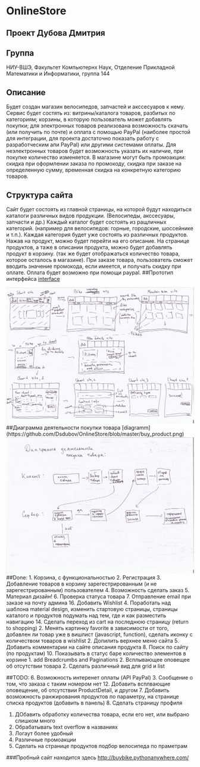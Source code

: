 # OnlineStore

## Проект Дубова Дмитрия
## Группа
НИУ-ВШЭ, Факультет Компьютернх Наук, Отделение Прикладной Математики и Информатики, группа 144
## Описание
Будет создан магазин велосипедов, запчастей и акссесуаров к нему. Сервис будет состять из: витрины/каталога товаров, разбитых по категориям; корзины, в которую пользователь может добавлять покупки; для электронных товаров реализована возможность скачать (или получить по почте) и оплата с помощью PayPal (наиболее простой для интеграции, для проекта достаточно показать работу с разработческим апи PayPal) или другими системами оплаты. Для неэлектронных товаров будет возможность указать их наличие, при покупке количество изменяется. В магазине могут быть промоакции: скидка при оформлении заказа по промокоду, скидка при заказе на определенную сумму, временная скидка на конкретную категорию товаров.
## Структура сайта
Сайт будет состоять из главной страницы, на которой будут находиться каталоги различных видов продукции. (Велосипеды, акссесуары, запчасти и др.)
Каждый каталог будет состоять из ращличных категорий. (например для велосипедов: горные, городские, шоссейнике и т.п.). Каждая категория будет уже состоять из различных продуктов. Нажав на продукт, можно будет перейти на его описание.
На странице продуктов, а таже в описании продукта, можно будет добавлять продукт в корзину. (так же будет отображаться количество товара, которое осталось в магазине).
При заказе товара, пользователь сможет вводить значение промокода, если имеется, и получать скидку при оплате. Оплата будет возможно при помощи paypal.
##Прототип интерфейса
[interface](https://github.com/Dsdubov/OnlineStore/blob/master/interface.png)

<img src="https://github.com/Dsdubov/OnlineStore/blob/master/interface.png" alt="Pull" />
##Диаграмма деятельности покупки товара
[diagramm](https://github.com/Dsdubov/OnlineStore/blob/master/buy_product.png)

<img src="https://github.com/Dsdubov/OnlineStore/blob/master/buy_product.png" alt="Pull" />
##Done:
1. Корзина, с функциональностью
2. Регистрация
3. Добавление товаров в корзину зарегестрированным (и не зарегестрированным) пользователем
4. Возможность сделать заказ
5. Материал дизайн!
6. Проверка статуса товара
7. Отправление email при заказе на почту админа
16. Добавить Wishlist
4. Поработать над шаблона material design, изменить стартовую страницы, страницы каталого и продуктов подумать над тем, где и как разместить навигацию
14. Сделать переход из cart на последнюю страницу (return to shopping)
2. Менять картинку favorite в зависимости от того, добавлен ли товар уже в вишлист (javascript, function), сделать иконку с количеством товаров в wishlist
2. Допилить верхнее меню сайта
5. Добавить комментарии на сайте описания продукта
8. Поиск по сайту (по продуктам)
10. Показывать в статус баре количество элементов в корзине
1. add Breadcrumbs and Paginations
2. Всплывающее оповещее об отсутствии товара
2. Сделать различный вид для grid и list

##TODO:
6. Возможность интеренет оплаты (API PayPal)
3. Сообщение о том, что заказа с таким номером нет
12. Добавить всплвающие оповещение, об отсутствии ProductDetail, и другом
7. Добавить возможность ранжирования продуктов по параметру, на странице списка продуктов (добавить в панель)
8. Сделать страницу профиля
1. ДОбавить обработку количества товара, если его нет, или выбрано слишком много
1. Обрабатывать text overflow в названиях
11. Логаут более удобный
9. Различные промоакции
17. Сделать на странице продуктов подбор велосипеда по праметрам

###Пробный сайт находится здесь 
http://buybike.pythonanywhere.com/